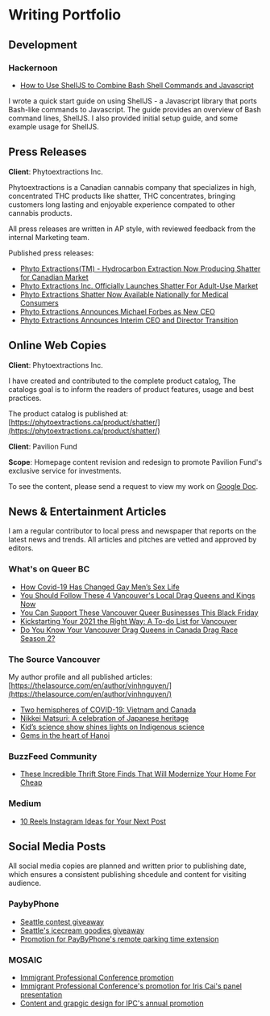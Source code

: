 # Writing Portfolio

## Development
### Hackernoon
- [How to Use ShellJS to Combine Bash Shell Commands and Javascript](https://hackernoon.com/how-to-use-shelljs-to-combine-bash-shell-commands-and-javascript)

I wrote a quick start guide on using ShellJS - a Javascript library that ports Bash-like commands to Javascript. The guide provides an overview of Bash command lines, ShellJS. I also provided initial setup guide, and some example usage for ShellJS. 



## Press Releases

**Client**: Phytoextractions Inc.

Phytoextractions is a Canadian cannabis company that specializes in high, concentrated THC products like shatter, THC concentrates, bringing customers long lasting and enjoyable experience compated to other cannabis products.

All press releases are written in AP style, with reviewed feedback from the internal Marketing team. 

Published press releases:

- [Phyto Extractions(TM) - Hydrocarbon Extraction Now Producing Shatter for Canadian Market](https://www.theglobeandmail.com/investing/markets/stocks/XTRX-CN/pressreleases/1541794/)
- [Phyto Extractions Inc. Officially Launches Shatter For Adult-Use Market](https://finance.yahoo.com/news/phyto-extractions-inc-officially-launches-113000345.html)
- [Phyto Extractions Shatter Now Available Nationally for Medical Consumers](https://finance.yahoo.com/news/phyto-extractions-shatter-now-available-113000957.html)
- [Phyto Extractions Announces Michael Forbes as New CEO](https://finance.yahoo.com/news/phyto-extractions-announces-michael-forbes-080000682.html)
- [Phyto Extractions Announces Interim CEO and Director Transition](https://www.accesswire.com/643686/Phyto-Extractions-Announces-Interim-CEO-and-Director-Transition)

## Online Web Copies

**Client**: Phytoextractions Inc. 

I have created and contributed to the complete product catalog, The catalogs goal is to inform the readers of product features, usage and best practices. 

The product catalog is published at: [https://phytoextractions.ca/product/shatter/](https://phytoextractions.ca/product/shatter/)

**Client**: Pavilion Fund

**Scope**: Homepage content revision and redesign to promote Pavilion Fund's exclusive service for investments. 

To see the content, please send a request to view my work on [Google Doc](https://docs.google.com/document/d/158svNwqN7iFpPxIIOsGIChVj-Ki4Ljj2W2kR4ZV51bM/edit?usp=sharing).

## News & Entertainment Articles

I am a regular contributor to local press and newspaper that reports on the latest news and trends. All articles and pitches are vetted and approved by editors. 

### What's on Queer BC

- [How Covid-19 Has Changed Gay Men’s Sex Life](https://whatsonqueerbc.com/woq-bc-stories/covid-cruising)
- [You Should Follow These 4 Vancouver's Local Drag Queens and Kings Now](https://whatsonqueerbc.com/woq-bc-stories/drag-queens-november2020)
- [You Can Support These Vancouver Queer Businesses This Black Friday](https://whatsonqueerbc.com/woq-bc-stories/black-friday-shopping)
- [Kickstarting Your 2021 the Right Way: A To-do List for Vancouver](https://whatsonqueerbc.com/woq-bc-stories/vancouver-to-do-list)
- [Do You Know Your Vancouver Drag Queens in Canada Drag Race Season 2?](https://whatsonqueerbc.com/woq-bc-stories/canadas-drag-race-season-2)

### The Source Vancouver

My author profile and all published articles: [https://thelasource.com/en/author/vinhnguyen/](https://thelasource.com/en/author/vinhnguyen/)

- [Two hemispheres of COVID-19: Vietnam and Canada](https://thelasource.com/en/2020/06/22/two-hemispheres-of-covid-19-vietnam-and-canada/)
- [Nikkei Matsuri: A celebration of Japanese heritage](https://thelasource.com/en/author/vinhnguyen/)
- [Kid’s science show shines lights on Indigenous science](https://thelasource.com/en/2017/04/24/kids-science-show-shines-lights-on-indigenous-science/)
- [Gems in the heart of Hanoi](https://thelasource.com/en/2017/05/29/gems-in-the-heart-of-hanoi/)

### BuzzFeed Community

- [These Incredible Thrift Store Finds That Will Modernize Your Home For Cheap](https://www.buzzfeed.com/onethriftyboi/these-incredible-thrift-store-finds-that-will-mode-3rx2y)

### Medium

- [10 Reels Instagram Ideas for Your Next Post](https://medium.com/@heyian/10-reels-instagram-ideas-for-your-next-post-9efa7d8fbf65)

## Social Media Posts

All social media copies are planned and written prior to publishing date, which ensures a consistent publishing shcedule and content for visiting audience. 

### PaybyPhone

- [Seattle contest giveaway](https://www.instagram.com/p/BztSiU1hBpM/?utm_source=ig_web_copy_link)
- [Seattle's icecream goodies giveaway](https://www.instagram.com/p/B0EgNO1hukY/?utm_source=ig_web_copy_link)
- [Promotion for PayByPhone's remote parking time extension](https://www.instagram.com/p/B0RPaCVnCsn/?utm_source=ig_web_copy_link)

### MOSAIC

- [Immigrant Professional Conference promotion](https://www.instagram.com/p/BnpRtGdFv1t/?utm_source=ig_web_copy_link) 
- [Immigrant Professional Conference's promotion for Iris Cai's panel presentation](https://www.instagram.com/p/Bn_u-B3ltut/?utm_source=ig_web_copy_link)
- [Content and grapgic design for IPC's annual promotion](https://www.instagram.com/p/BoAMPdhliXl/?utm_source=ig_web_copy_link)
